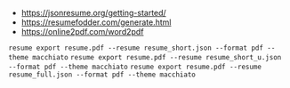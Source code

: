 * https://jsonresume.org/getting-started/
* https://resumefodder.com/generate.html
* https://online2pdf.com/word2pdf

`resume export resume.pdf --resume resume_short.json --format pdf --theme macchiato`
`resume export resume.pdf --resume resume_short_u.json --format pdf --theme macchiato`
`resume export resume.pdf --resume resume_full.json --format pdf --theme macchiato`
